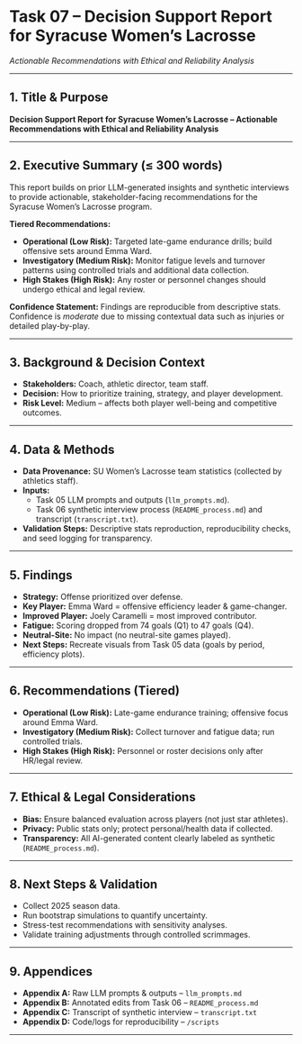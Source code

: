 # Task 07 – Decision Support Report for Syracuse Women’s Lacrosse  
*Actionable Recommendations with Ethical and Reliability Analysis*

---

## 1. Title & Purpose  
**Decision Support Report for Syracuse Women’s Lacrosse – Actionable Recommendations with Ethical and Reliability Analysis**  

---

## 2. Executive Summary (≤ 300 words)  
This report builds on prior LLM-generated insights and synthetic interviews to provide actionable, stakeholder-facing recommendations for the Syracuse Women’s Lacrosse program.  

**Tiered Recommendations:**  
- **Operational (Low Risk):** Targeted late-game endurance drills; build offensive sets around Emma Ward.  
- **Investigatory (Medium Risk):** Monitor fatigue levels and turnover patterns using controlled trials and additional data collection.  
- **High Stakes (High Risk):** Any roster or personnel changes should undergo ethical and legal review.  

**Confidence Statement:** Findings are reproducible from descriptive stats. Confidence is *moderate* due to missing contextual data such as injuries or detailed play-by-play.  

---

## 3. Background & Decision Context  
- **Stakeholders:** Coach, athletic director, team staff.  
- **Decision:** How to prioritize training, strategy, and player development.  
- **Risk Level:** Medium – affects both player well-being and competitive outcomes.  

---

## 4. Data & Methods  
- **Data Provenance:** SU Women’s Lacrosse team statistics (collected by athletics staff).  
- **Inputs:**  
  - Task 05 LLM prompts and outputs (`llm_prompts.md`).  
  - Task 06 synthetic interview process (`README_process.md`) and transcript (`transcript.txt`).  
- **Validation Steps:** Descriptive stats reproduction, reproducibility checks, and seed logging for transparency.  

---

## 5. Findings  
- **Strategy:** Offense prioritized over defense.  
- **Key Player:** Emma Ward = offensive efficiency leader & game-changer.  
- **Improved Player:** Joely Caramelli = most improved contributor.  
- **Fatigue:** Scoring dropped from 74 goals (Q1) to 47 goals (Q4).  
- **Neutral-Site:** No impact (no neutral-site games played).  
- **Next Steps:** Recreate visuals from Task 05 data (goals by period, efficiency plots).  

---

## 6. Recommendations (Tiered)  
- **Operational (Low Risk):** Late-game endurance training; offensive focus around Emma Ward.  
- **Investigatory (Medium Risk):** Collect turnover and fatigue data; run controlled trials.  
- **High Stakes (High Risk):** Personnel or roster decisions only after HR/legal review.  

---

## 7. Ethical & Legal Considerations  
- **Bias:** Ensure balanced evaluation across players (not just star athletes).  
- **Privacy:** Public stats only; protect personal/health data if collected.  
- **Transparency:** All AI-generated content clearly labeled as synthetic (`README_process.md`).  

---

## 8. Next Steps & Validation  
- Collect 2025 season data.  
- Run bootstrap simulations to quantify uncertainty.  
- Stress-test recommendations with sensitivity analyses.  
- Validate training adjustments through controlled scrimmages.  

---

## 9. Appendices  
- **Appendix A:** Raw LLM prompts & outputs – `llm_prompts.md`  
- **Appendix B:** Annotated edits from Task 06 – `README_process.md`  
- **Appendix C:** Transcript of synthetic interview – `transcript.txt`  
- **Appendix D:** Code/logs for reproducibility – `/scripts`  

---
